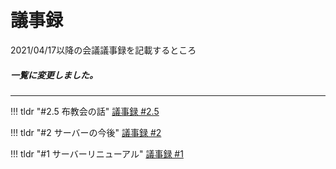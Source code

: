 # 議事録
2021/04/17以降の会議議事録を記載するところ

##### 一覧に変更しました。
---
<!-- 【!!! tldr "#＜番号＞ ＜タイトル＞"】の後にindentをつけて、議事録を書く -->

!!! tldr "#2.5 布教会の話"
    [議事録 #2.5](/logs/2.5/)

!!! tldr "#2 サーバーの今後"
    [議事録 #2](/logs/2/)

!!! tldr "#1 サーバーリニューアル"
    [議事録 #1](/logs/1/)
